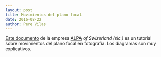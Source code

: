 ```yaml
---           
layout: post
title: Movimientos del plano focal
date: 2016-08-22
author: Pere Vilas
---
```


[Este documento](https://www.alpa.ch/_files/ALPA_Tilt-201206_E.pdf) de la empresa [ALPA](https://www.alpa.ch) *of Swizerland (sic.)* es un tutorial sobre movimientos del plano focal en fotografía. Los diagramas son muy explicativos.
